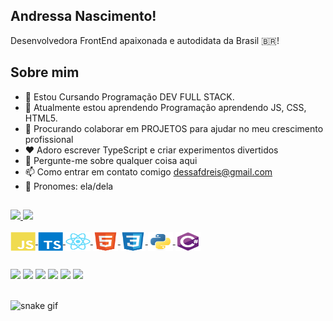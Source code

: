 ## Andressa Nascimento!
Desenvolvedora FrontEnd apaixonada e autodidata da Brasil 🇧🇷!
</br>
<!---
**dessafdreis/dessafdreis é um repositório ✨ especial ✨ porque seu `README.md` (este arquivo) aparece em seu perfil do GitHub.
Você pode clicar no link Visualizar para ver suas alterações.
Aqui estão algumas idéias para você começar: --->

## Sobre mim
- 🏁 Estou Cursando Programação DEV FULL STACK.
- 🌱 Atualmente estou aprendendo Programação aprendendo JS, CSS, HTML5.
- 💞️ Procurando colaborar em PROJETOS para ajudar no meu crescimento profissional
- ❤️ Adoro escrever TypeScript e criar experimentos divertidos
- 💬 Pergunte-me sobre qualquer coisa aqui
- 📫 Como entrar em contato comigo dessafdreis@gmail.com
- 🤭 Pronomes: ela/dela

##
 <a href="https://dessafdreis"/>
<img height="180em" src="https://github-readme-stats.vercel.app/api?username=dessafdreis&show_icons=true&theme=radical&include_all_comits=true&count_private=true"/>
<img height="180em" src="https://github-readme-stats.vercel.app/api/top-langs/?username=dessafdreis&layout=compact&langs_count=16&theme=radical"/>
</div>
<div style="display: inline_block"><br>
  <img align="center" alt="Rafa-Js" height="30" width="40" src="https://raw.githubusercontent.com/devicons/devicon/master/icons/javascript/javascript-plain.svg">
  <img align="center" alt="Rafa-Ts" height="30" width="40" src="https://raw.githubusercontent.com/devicons/devicon/master/icons/typescript/typescript-plain.svg">
  <img align="center" alt="Rafa-React" height="30" width="40" src="https://raw.githubusercontent.com/devicons/devicon/master/icons/react/react-original.svg">
  <img align="center" alt="Rafa-HTML" height="30" width="40" src="https://raw.githubusercontent.com/devicons/devicon/master/icons/html5/html5-original.svg">
  <img align="center" alt="Rafa-CSS" height="30" width="40" src="https://raw.githubusercontent.com/devicons/devicon/master/icons/css3/css3-original.svg">
  <img align="center" alt="Rafa-Python" height="30" width="40" src="https://raw.githubusercontent.com/devicons/devicon/master/icons/python/python-original.svg">
  <img align="center" alt="Rafa-Csharp" height="30" width="40" src="https://raw.githubusercontent.com/devicons/devicon/master/icons/csharp/csharp-original.svg">
</div>
  
  ##
 
<div> 
  <a href="https://www.youtube.com/dessafdreis?sub-confirmation=1" target="_blank"><img src="https://img.shields.io/badge/YouTube-FF0000?style=for-the-badge&logo=youtube&logoColor=white" target="_blank"></a>
  <a href="https://instagram.com/dessareis_nascimento" target="_blank"><img src="https://img.shields.io/badge/-Instagram-%23E4405F?style=for-the-badge&logo=instagram&logoColor=white" target="_blank"></a>
 	<a href="https://www.twitch.tv/blue_girl_pt" target="_blank"><img src="https://img.shields.io/badge/Twitch-9146FF?style=for-the-badge&logo=twitch&logoColor=white" target="_blank"></a>
 <a href="https://discord.com/channels/@bluegirlrj" target="_blank"><img src="https://img.shields.io/badge/Discord-7289DA?style=for-the-badge&logo=discord&logoColor=white" target="_blank"></a> 
  <a href = "mailto:dessafdreis@gmail.com"><img src="https://img.shields.io/badge/-Gmail-%23333?style=for-the-badge&logo=gmail&logoColor=white" target="_blank"></a>
  <a href="https://www.linkedin.com/in/andressa-nascimento-07b34273/" target="_blank"><img src="https://img.shields.io/badge/-LinkedIn-%230077B5?style=for-the-badge&logo=linkedin&logoColor=white" target="_blank"></a> 
</div>
</br>

![snake gif](https://github.com/dessafdreis/dessafdreis/blob/output/github-contribution-grid-snake.svg)
